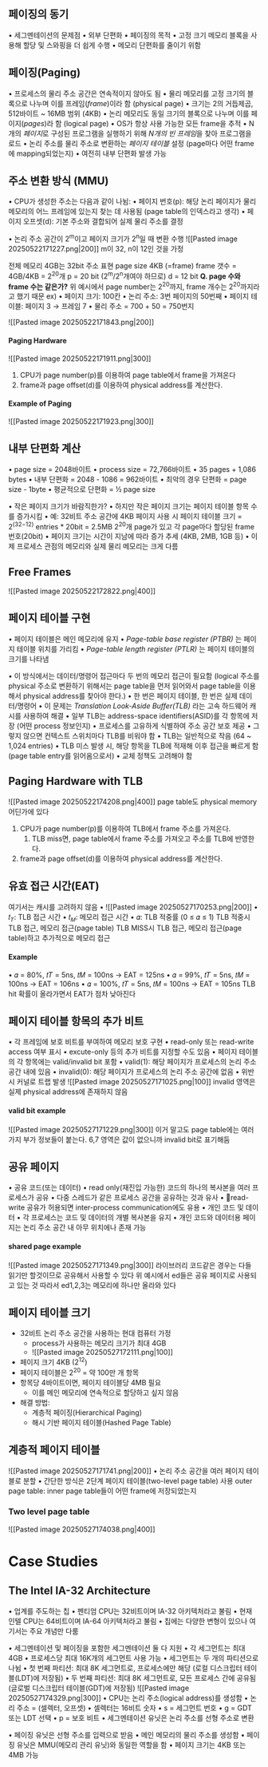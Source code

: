 ## 페이징의 동기
• 세그멘테이션의 문제점
	• 외부 단편화
• 페이징의 목적
	• 고정 크기 메모리 블록을 사용해 할당 및 스와핑을 더 쉽게 수행
	• 메모리 단편화를 줄이기 위함
## 페이징(Paging)
• 프로세스의 물리 주소 공간은 연속적이지 않아도 됨
• 물리 메모리를 고정 크기의 블록으로 나누며 이를 프레임(*frame*)이라 함 (physical page)
	• 크기는 2의 거듭제곱, 512바이트 ~ 16MB 범위 (4KB)
• 논리 메모리도 동일 크기의 블록으로 나누며 이를 페이지(*pages*)라 함 (logical page)
• OS가 항상 사용 가능한 모든 frame을 추적
• N개의 *페이지*로 구성된 프로그램을 실행하기 위해 *N개의 빈 프레임*을 찾아 프로그램을 로드
• 논리 주소를 물리 주소로 변환하는 *페이지 테이블* 설정 (page마다 어떤 frame에 mapping되었는지)
• 여전히 내부 단편화 발생 가능
## 주소 변환 방식 (MMU)
• CPU가 생성한 주소는 다음과 같이 나뉨:
	• 페이지 번호(p): 해당 논리 페이지가 물리 메모리의 어느 프레임에 있는지 찾는 데 사용됨 (page table의 인덱스라고 생각)
	• 페이지 오프셋(d): 기본 주소와 결합되어 실제 물리 주소를 결정

• 논리 주소 공간이 2<sup>m</sup>이고 페이지 크기가 2<sup>n</sup>일 때 변환 수행
![[Pasted image 20250522171227.png|200]]
m이 32, n이 12인 것을 가정

전체 메모리 4GB는 32bit 주소 표현
page size 4KB (=frame)
frame 갯수 = 4GB/4KB = 2<sup>20</sup>개
p = 20 bit (2<sup>m</sup>/2<sup>n</sup>개여야 하므로)
d = 12 bit
**Q. page 수와 frame 수는 같은가?**
위 예시에서 page number는 2<sup>20</sup>까지, frame 개수는 2<sup>20</sup>까지라고 했기 때문
ex) 
•	페이지 크기: 100칸
•	논리 주소: 3번 페이지의 50번째
•	페이지 테이블: 페이지 3 → 프레임 7
•	물리 주소 = 700 + 50 = 750번지

![[Pasted image 20250522171843.png|200]]
#### Paging Hardware
![[Pasted image 20250522171911.png|300]]
1. CPU가 page number(p)를 이용하여 page table에서 frame을 가져온다
2. frame과 page offset(d)를 이용하여 physical address를 계산한다.
#### Example of Paging
![[Pasted image 20250522171923.png|300]]
## 내부 단편화 계산
• page size = 2048바이트
• process size = 72,766바이트
• 35 pages + 1,086 bytes
• 내부 단편화 = 2048 - 1086 = 962바이트
• 최악의 경우 단편화 = page size - 1byte
• 평균적으로 단편화 = ½ page size

• 작은 페이지 크기가 바람직한가?
	• 하지만 작은 페이지 크기는 페이지 테이블 항목 수를 증가시킴
		• 예: 32비트 주소 공간에 4KB 페이지 사용 시 페이지 테이블 크기 = 2<sup>(32−12)</sup> entries \* 20bit = 2.5MB
		2<sup>20</sup>개 page가 있고 각 page마다 할당된 frame 번호(20bit)
	• 페이지 크기는 시간이 지남에 따라 증가 추세 (4KB, 2MB, 1GB 등)
• 이제 프로세스 관점의 메모리와 실제 물리 메모리는 크게 다름
## Free Frames
  ![[Pasted image 20250522172822.png|400]]
## 페이지 테이블 구현
• 페이지 테이블은 메인 메모리에 유지
• *Page-table base register (PTBR)* 는 페이지 테이블 위치를 가리킴
• *Page-table length register (PTLR)* 는 페이지 테이블의 크기를 나타냄

• 이 방식에서는 데이터/명령어 접근마다 두 번의 메모리 접근이 필요함
(logical 주소를 physical 주소로 변환하기 위해서는 page table을 먼저 읽어와서 page table을 이용해서 physical address를 찾아야 한다.)
• 한 번은 페이지 테이블, 한 번은 실제 데이터/명령어
• 이 문제는 *Translation Look-Aside Buffer(TLB)* 라는 고속 하드웨어 캐시를 사용하여 해결
• 일부 TLB는 address-space identifiers(ASID)를 각 항목에 저장 (어떤 process 정보인지)
	• 프로세스를 고유하게 식별하여 주소 공간 보호 제공
	• 그렇지 않으면 컨텍스트 스위치마다 TLB를 비워야 함
• TLB는 일반적으로 작음 (64 ~ 1,024 entries)
• TLB 미스 발생 시, 해당 항목을 TLB에 적재해 이후 접근을 빠르게 함 (page table entry를 읽어옴으로서)
	• 교체 정책도 고려해야 함
## Paging Hardware with TLB
![[Pasted image 20250522174208.png|400]]
page table도 physical memory 어딘가에 있다
1. CPU가 page number(p)를 이용하여 TLB에서 frame 주소를 가져온다.
	1. TLB miss면, page table에서 frame 주소를 가져오고 주소를 TLB에 반영한다.
2. frame과 page offset(d)를 이용하여 physical address를 계산한다.

## 유효 접근 시간(EAT)
여기서는 캐시를 고려하지 않음
• ![[Pasted image 20250527170253.png|200]]
• 𝑡<sub>𝑇</sub>: TLB 접근 시간
• 𝑡<sub>𝑀</sub>: 메모리 접근 시간
• 𝛼: TLB 적중률 (0 ≤ 𝛼 ≤ 1)
TLB 적중시 TLB 접근, 메모리 접근(page table)
TLB MISS시 TLB 접근, 메모리 접근(page table)하고 추가적으로 메모리 접근
#### Example
• 𝛼 = 80%, 𝑡𝑇 = 5ns, 𝑡𝑀 = 100ns → EAT = 125ns
• 𝛼 = 99%, 𝑡𝑇 = 5ns, 𝑡𝑀 = 100ns → EAT = 106ns
• 𝛼 = 100%, 𝑡𝑇 = 5ns, 𝑡𝑀 = 100ns → EAT = 105ns
TLB hit 확률이 올라가면서 EAT가 점차 낮아진다
## 페이지 테이블 항목의 추가 비트 
• 각 프레임에 보호 비트를 부여하여 메모리 보호 구현
	• read-only 또는 read-write access 여부 표시
	• excute-only 등의 추가 비트를 지정할 수도 있음
• 페이지 테이블의 각 항목에는 valid/invalid bit 포함
	• valid(1): 해당 페이지가 프로세스의 논리 주소 공간 내에 있음
	• invalid(0): 해당 페이지가 프로세스의 논리 주소 공간에 없음
• 위반 시 커널로 트랩 발생
![[Pasted image 20250527171025.png|100]]
invalid 영역은 실제 physical address에 존재하지 않음
#### valid bit example
![[Pasted image 20250527171229.png|300]]
이거 말고도 page table에는 여러가지 부가 정보들이 붙는다.
6,7 영역은 값이 없으니까 invalid bit로 표기해둠
## 공유 페이지
• 공유 코드(또는 데이터)
	• read only(재진입 가능한) 코드의 하나의 복사본을 여러 프로세스가 공유
	• 다중 스레드가 같은 프로세스 공간을 공유하는 것과 유사
	• read-write 공유가 허용되면 inter-process communication에도 유용
• 개인 코드 및 데이터
	• 각 프로세스는 코드 및 데이터의 개별 복사본을 유지
	• 개인 코드와 데이터용 페이지는 논리 주소 공간 내 아무 위치에나 존재 가능
#### shared page example
![[Pasted image 20250527171349.png|300]]
라이브러리 코드같은 경우는 다들 읽기만 할것이므로 공유해서 사용할 수 있다
위 예시에서 ed들은 공유 페이지로 사용되고 있는 것
따라서 ed1,2,3는 메모리에 하나만 올라와 있다
## 페이지 테이블 크기
- 32비트 논리 주소 공간을 사용하는 현대 컴퓨터 가정
	- process가 사용하는 메모리 크기가 최대 4GB
	- ![[Pasted image 20250527172111.png|100]]
- 페이지 크기 4KB (2<sup>12</sup>)
- 페이지 테이블은 2<sup>20</sup> = 약 100만 개 항목
- 항목당 4바이트이면, 페이지 테이블당 4MB 필요
	- 이를 메인 메모리에 연속적으로 할당하고 싶지 않음
- 해결 방법:
	- 계층적 페이징(Hierarchical Paging)
	- 해시 기반 페이지 테이블(Hashed Page Table)
## 계층적 페이지 테이블
![[Pasted image 20250527171741.png|200]]
• 논리 주소 공간을 여러 페이지 테이블로 분할
• 간단한 방식은 2단계 페이지 테이블(two-level page table) 사용
outer page table: inner page table들이 어떤 frame에 저장되었는지
### Two level page table
![[Pasted image 20250527174038.png|400]]
# Case Studies
## The Intel IA-32 Architecture
• 업계를 주도하는 칩
• 펜티엄 CPU는 32비트이며 IA-32 아키텍처라고 불림
• 현재 인텔 CPU는 64비트이며 IA-64 아키텍처라고 불림
• 칩에는 다양한 변형이 있으나 여기서는 주요 개념만 다룸

• 세그멘테이션 및 페이징을 포함한 세그멘테이션 둘 다 지원
	• 각 세그먼트는 최대 4GB
	• 프로세스당 최대 16K개의 세그먼트 사용 가능
	• 세그먼트는 두 개의 파티션으로 나뉨
		• 첫 번째 파티션: 최대 8K 세그먼트로, 프로세스에만 해당 (로컬 디스크립터 테이블(LDT)에 저장됨)
		• 두 번째 파티션: 최대 8K 세그먼트로, 모든 프로세스 간에 공유됨 (글로벌 디스크립터 테이블(GDT)에 저장됨)
![[Pasted image 20250527174329.png|300]]
• CPU는 논리 주소(logical address)를 생성함
• 논리 주소 = (셀렉터, 오프셋)
• 셀렉터는 16비트 숫자
• s = 세그먼트 번호
• g = GDT 또는 LDT 선택
• p = 보호 비트
• 세그멘테이션 유닛은 논리 주소를 선형 주소로 변환

• 페이징 유닛은 선형 주소를 입력으로 받음
• 메인 메모리의 물리 주소를 생성함
• 페이징 유닛은 MMU(메모리 관리 유닛)와 동일한 역할을 함
• 페이지 크기는 4KB 또는 4MB 가능
